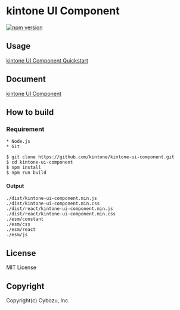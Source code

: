 # kintone UI Component
[![npm version][npm-image]][npm-url]

## Usage
[kintone UI Component Quickstart](https://kintone.github.io/kintone-ui-component/latest/#quick-start)

## Document
[kintone UI Component](https://kintone.github.io/kintone-ui-component)

## How to build

### Requirement
```
* Node.js
* Git
```

```
$ git clone https://github.com/kintone/kintone-ui-component.git
$ cd kintone-ui-component
$ npm install
$ npm run build
```
#### Output
```
./dist/kintone-ui-component.min.js
./dist/kintone-ui-component.min.css
./dist/react/kintone-ui-component.min.js
./dist/react/kintone-ui-component.min.css
./esm/constant
./esm/css
./esm/react
./esm/js
```

## License
MIT License

## Copyright
Copyright(c) Cybozu, Inc.


[npm-image]: https://img.shields.io/npm/v/@kintone/kintone-ui-component.svg
[npm-url]: https://npmjs.org/package/@kintone/kintone-ui-component